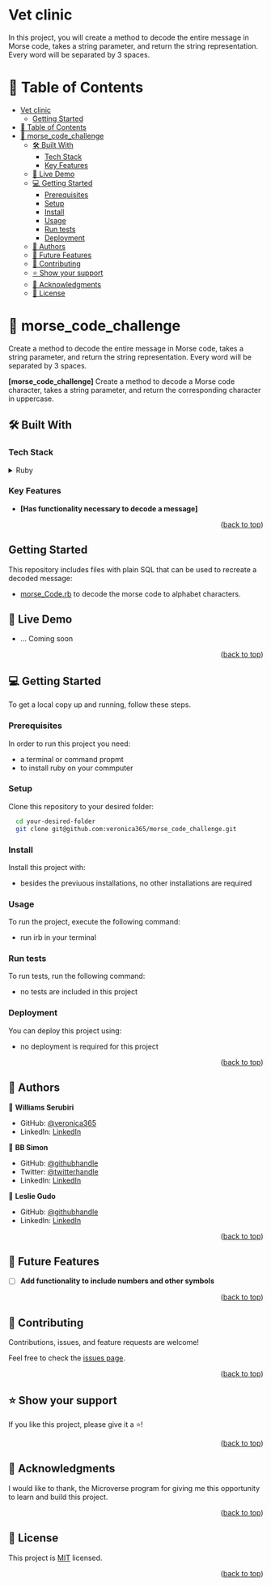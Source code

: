 # Vet clinic

In this project, you will create a method to decode the entire message in Morse code, takes a string parameter, and return the string representation. Every word will be separated by 3 spaces.

# 📗 Table of Contents

- [Vet clinic](#vet-clinic)
  - [Getting Started](#getting-started)
- [📗 Table of Contents](#-table-of-contents)
- [📖 morse_code_challenge ](#-morse_code_challenge-)
  - [🛠 Built With ](#-built-with-)
    - [Tech Stack ](#tech-stack-)
    - [Key Features ](#key-features-)
  - [🚀 Live Demo ](#-live-demo-)
  - [💻 Getting Started ](#-getting-started-)
    - [Prerequisites](#prerequisites)
    - [Setup](#setup)
    - [Install](#install)
    - [Usage](#usage)
    - [Run tests](#run-tests)
    - [Deployment](#deployment)
  - [👤 Authors ](#-authors-)
  - [🔭 Future Features ](#-future-features-)
  - [🤝 Contributing ](#-contributing-)
  - [⭐️ Show your support ](#️-show-your-support-)
  - [🙏 Acknowledgments ](#-acknowledgments-)
  - [📝 License ](#-license-)


# 📖 morse_code_challenge <a name="about-project"></a>

Create a method to decode the entire message in Morse code, takes a string parameter, and return the string representation. Every word will be separated by 3 spaces.

**[morse_code_challenge]** Create a method to decode a Morse code character, takes a string parameter, and return the corresponding character in uppercase.

## 🛠 Built With <a name="built-with"></a>

### Tech Stack <a name="tech-stack"></a>

<details>
<summary>Ruby</summary>
  <ul>
    <li><a href="https://www.rubyguides.com">Ruby</a></li>
  </ul>
</details>

### Key Features <a name="key-features"></a>

- **[Has functionality necessary to decode a message]**

<p align="right">(<a href="#readme-top">back to top</a>)</p>

## Getting Started

This repository includes files with plain SQL that can be used to recreate a decoded message:

- [morse_Code.rb](./morse_code.rb) to decode the morse code to alphabet characters.

<a name="readme-top"></a>

## 🚀 Live Demo <a name="live-demo"></a>

- ... Coming soon

<p align="right">(<a href="#readme-top">back to top</a>)</p>

## 💻 Getting Started <a name="getting-started"></a>

To get a local copy up and running, follow these steps.

### Prerequisites

In order to run this project you need:

- a terminal or command propmt
- to install ruby on your commputer


### Setup

Clone this repository to your desired folder:

```sh
  cd your-desired-folder
  git clone git@github.com:veronica365/morse_code_challenge.git
```

### Install

Install this project with:

- besides the previuous installations, no other installations are required
### Usage

To run the project, execute the following command:

- run irb in your terminal

### Run tests

To run tests, run the following command:

- no tests are included in this project

### Deployment

You can deploy this project using:

- no deployment is required for this project

<p align="right">(<a href="#readme-top">back to top</a>)</p>


## 👥 Authors <a name="authors"></a>

👤 **Williams Serubiri**

- GitHub: [@veronica365](https://github.com/veronica365)
- LinkedIn: [LinkedIn](https://www.linkedin.com/in/william-sserubiri-veronica/)

👤 **BB Simon**

- GitHub: [@githubhandle](https://github.com/BB-Simon)
- Twitter: [@twitterhandle](https://twitter.com/bb_s_imon)
- LinkedIn: [LinkedIn](https://www.linkedin.com/in/bb-simon/)

👤 **Leslie Gudo**

- GitHub: [@githubhandle](https://github.com/Leeoasis)
- LinkedIn: [LinkedIn](https://www.linkedin.com/in/leslie-gudo/)

<p align="right">(<a href="#readme-top">back to top</a>)</p>

## 🔭 Future Features <a name="future-features"></a>

- [ ] **Add functionality to include numbers and other symbols**

<p align="right">(<a href="#readme-top">back to top</a>)</p>

## 🤝 Contributing <a name="contributing"></a>

Contributions, issues, and feature requests are welcome!

Feel free to check the [issues page](https://github.com/veronica365/morse_code_challenge/issues).

<p align="right">(<a href="#readme-top">back to top</a>)</p>

## ⭐️ Show your support <a name="support"></a>

If you like this project, please give it a ⭐️!

<p align="right">(<a href="#readme-top">back to top</a>)</p>

## 🙏 Acknowledgments <a name="acknowledgements"></a>

I would like to thank, the Microverse program for giving me this opportunity to learn and build this project.

<p align="right">(<a href="#readme-top">back to top</a>)</p>

## 📝 License <a name="license"></a>

This project is [MIT](./LICENSE) licensed.

<p align="right">(<a href="#readme-top">back to top</a>)</p>
